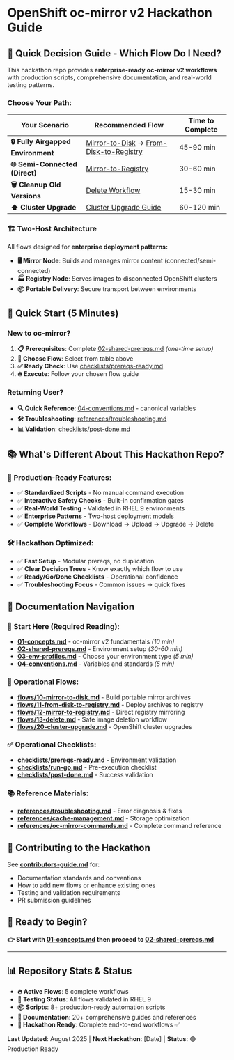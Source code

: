 # OpenShift oc-mirror v2 Hackathon Guide

## 🎯 **Quick Decision Guide - Which Flow Do I Need?**

This hackathon repo provides **enterprise-ready oc-mirror v2 workflows** with production scripts, comprehensive documentation, and real-world testing patterns.

### **Choose Your Path:**

| **Your Scenario** | **Recommended Flow** | **Time to Complete** |
|------------------|---------------------|---------------------|
| **🔒 Fully Airgapped Environment** | [Mirror-to-Disk](flows/10-mirror-to-disk.md) → [From-Disk-to-Registry](flows/11-from-disk-to-registry.md) | 45-90 min |
| **🌐 Semi-Connected (Direct)** | [Mirror-to-Registry](flows/12-mirror-to-registry.md) | 30-60 min |
| **🗑️ Cleanup Old Versions** | [Delete Workflow](flows/13-delete.md) | 15-30 min |
| **⬆️ Cluster Upgrade** | [Cluster Upgrade Guide](flows/20-cluster-upgrade.md) | 60-120 min |

### **🏗️ Two-Host Architecture**

All flows designed for **enterprise deployment patterns:**

- **🖥️ Mirror Node**: Builds and manages mirror content (connected/semi-connected)
- **🏭 Registry Node**: Serves images to disconnected OpenShift clusters
- **📦 Portable Delivery**: Secure transport between environments

## 🚀 **Quick Start (5 Minutes)**

### **New to oc-mirror?**
1. **📋 Prerequisites**: Complete [02-shared-prereqs.md](02-shared-prereqs.md) *(one-time setup)*
2. **🎯 Choose Flow**: Select from table above
3. **✅ Ready Check**: Use [checklists/prereqs-ready.md](checklists/prereqs-ready.md)
4. **🔥 Execute**: Follow your chosen flow guide

### **Returning User?**
- **🔍 Quick Reference**: [04-conventions.md](04-conventions.md) - canonical variables
- **🛠️ Troubleshooting**: [references/troubleshooting.md](references/troubleshooting.md)
- **📊 Validation**: [checklists/post-done.md](checklists/post-done.md)

## 📚 **What's Different About This Hackathon Repo?**

### **🎯 Production-Ready Features:**
- ✅ **Standardized Scripts** - No manual command execution
- ✅ **Interactive Safety Checks** - Built-in confirmation gates  
- ✅ **Real-World Testing** - Validated in RHEL 9 environments
- ✅ **Enterprise Patterns** - Two-host deployment models
- ✅ **Complete Workflows** - Download → Upload → Upgrade → Delete

### **🛠️ Hackathon Optimized:**
- ✅ **Fast Setup** - Modular prereqs, no duplication
- ✅ **Clear Decision Trees** - Know exactly which flow to use
- ✅ **Ready/Go/Done Checklists** - Operational confidence
- ✅ **Troubleshooting Focus** - Common issues → quick fixes

## 📖 **Documentation Navigation**

### **📍 Start Here (Required Reading):**
- **[01-concepts.md](01-concepts.md)** - oc-mirror v2 fundamentals *(10 min)*
- **[02-shared-prereqs.md](02-shared-prereqs.md)** - Environment setup *(30-60 min)*
- **[03-env-profiles.md](03-env-profiles.md)** - Choose your environment type *(5 min)*
- **[04-conventions.md](04-conventions.md)** - Variables and standards *(5 min)*

### **🔄 Operational Flows:**
- **[flows/10-mirror-to-disk.md](flows/10-mirror-to-disk.md)** - Build portable mirror archives
- **[flows/11-from-disk-to-registry.md](flows/11-from-disk-to-registry.md)** - Deploy archives to registry  
- **[flows/12-mirror-to-registry.md](flows/12-mirror-to-registry.md)** - Direct registry mirroring
- **[flows/13-delete.md](flows/13-delete.md)** - Safe image deletion workflow
- **[flows/20-cluster-upgrade.md](flows/20-cluster-upgrade.md)** - OpenShift cluster upgrades

### **✅ Operational Checklists:**
- **[checklists/prereqs-ready.md](checklists/prereqs-ready.md)** - Environment validation
- **[checklists/run-go.md](checklists/run-go.md)** - Pre-execution checklist  
- **[checklists/post-done.md](checklists/post-done.md)** - Success validation

### **📚 Reference Materials:**
- **[references/troubleshooting.md](references/troubleshooting.md)** - Error diagnosis & fixes
- **[references/cache-management.md](references/cache-management.md)** - Storage optimization
- **[references/oc-mirror-commands.md](references/oc-mirror-commands.md)** - Complete command reference

## 🤝 **Contributing to the Hackathon**

See **[contributors-guide.md](contributors-guide.md)** for:
- Documentation standards and conventions
- How to add new flows or enhance existing ones  
- Testing and validation requirements
- PR submission guidelines

## 🎉 **Ready to Begin?**

**👉 Start with [01-concepts.md](01-concepts.md) then proceed to [02-shared-prereqs.md](02-shared-prereqs.md)**

---

## 📊 **Repository Stats & Status**

- **🔥 Active Flows**: 5 complete workflows
- **🧪 Testing Status**: All flows validated in RHEL 9  
- **📦 Scripts**: 8+ production-ready automation scripts
- **📖 Documentation**: 20+ comprehensive guides and references
- **🎯 Hackathon Ready**: Complete end-to-end workflows ✅

**Last Updated**: August 2025 | **Next Hackathon**: [Date] | **Status**: 🟢 Production Ready
